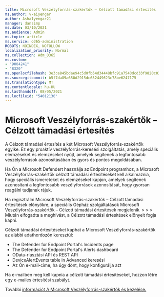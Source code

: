 ```yaml
---
title: Microsoft Veszélyforrás-szakértők – Célzott támadási értesítés
ms.author: v-aiyengar
author: AshaIyengar21
manager: dansimp
ms.date: 03/10/2021
ms.audience: Admin
ms.topic: article
ms.service: o365-administration
ROBOTS: NOINDEX, NOFOLLOW
localization_priority: Normal
ms.collection: Adm_O365
ms.custom:
- "9004241"
- "8320"
ms.openlocfilehash: 3e3ce845bdae94c5d0fb54d34448bfc91a7540dcd33f9820c030406f19108f97
ms.sourcegitcommit: b5f7da89a650d2915dc652449623c78be6247175
ms.translationtype: MT
ms.contentlocale: hu-HU
ms.lasthandoff: 08/05/2021
ms.locfileid: "54012130"
---
```

# <a name="microsoft-threat-experts---targeted-attack-notification"></a>Microsoft Veszélyforrás-szakértők – Célzott támadási értesítés

A Célzott támadási értesítés a két Microsoft Veszélyforrás-szakértők egyike. Ez egy proaktív veszélyforrás-keresési szolgáltatás, amely speciális elemzéseket és elemzéseket nyújt, amelyek segítenek a legfontosabb veszélyforrások azonosításában és gyors és pontos megoldásában.

Ha Ön a Microsoft Defendert használja az Endpoint programhoz, a Microsoft Veszélyforrás-szakértők célzott támadási értesítéseket kell alkalmaznia, hogy speciális ismereteket és elemzéseket kapjon, amelyek segítenek azonosítani a legfontosabb veszélyforrások azonosítását, hogy gyorsan reagálni tudjanak rájuk.

Ha regisztrálni Microsoft Veszélyforrás-szakértők – Célzott támadási értesítések előnyökre, a speciális Gépház szolgáltatások Microsoft Veszélyforrás-szakértők – Célzott támadási értesítések megjelenik.  >    >    >   Miután elfogadta a meghívást, a Célzott támadási értesítések előnyeit fogja kapni.

Célzott támadási értesítéseket kaphat a Microsoft Veszélyforrás-szakértők az alábbi adathordozón keresztül:

- The Defender for Endpoint Portal's Incidents page
- The Defender for Endpoint Portal's Alerts dashboard
- OData-riasztási API és REST API
- DeviceAlertEvents table in Advanced keresési
- Az Ön e-mail-címe, ha úgy dönt, hogy konfigurálja azt

Ha e-mailben meg kell kapnia a célzott támadási értesítéseket, hozzon létre egy e-mailes értesítési szabályt. 

További [információt A Microsoft Veszélyforrás-szakértők és kezelése.](/windows/security/threat-protection/microsoft-defender-atp/configure-microsoft-threat-experts)
